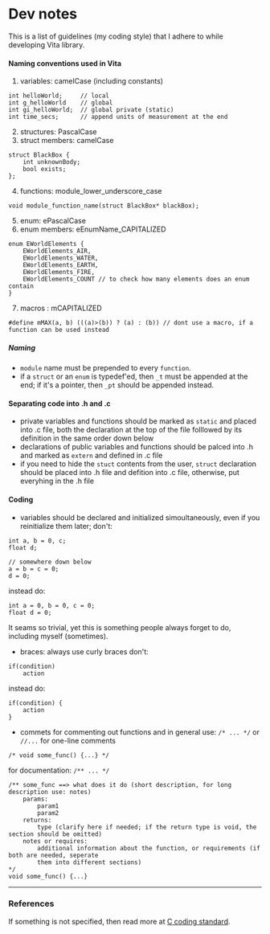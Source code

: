 # Dev notes
This is a list of guidelines (my coding style) that I adhere to while developing Vita library.

#### Naming conventions used in Vita
1. variables: camelCase (including constants)
```
int helloWorld;     // local
int g_helloWorld    // global
int gi_helloWorld;  // global private (static)
int time_secs;      // append units of measurement at the end
```
2. structures: PascalCase
3. struct members: camelCase
```
struct BlackBox {
    int unknownBody;
    bool exists;
};
```
4. functions: module_lower_underscore_case
```
void module_function_name(struct BlackBox* blackBox);
```
5. enum: ePascalCase
6. enum members: eEnumName_CAPITALIZED
```
enum EWorldElements {
    EWorldElements_AIR,
    EWorldElements_WATER,
    EWorldElements_EARTH,
    EWorldElements_FIRE,
    EWorldElements_COUNT // to check how many elements does an enum contain
}
```
7. macros : mCAPITALIZED
```
#define mMAX(a, b) (((a)>(b)) ? (a) : (b)) // dont use a macro, if a function can be used instead
```

##### Naming
- `module` name must be prepended to every `function`.
- if a `struct` or an `enum` is typedef'ed, then `_t` must be appended at the end; if it's a pointer, then `_pt` should be appended instead.

#### Separating code into .h and .c
- private variables and functions should be marked as `static` and placed into .c file, both the declaration at the top of the file folllowed by its definition in the same order down below
- declarations of public variables and functions should be palced into .h and marked as `extern` and defined in .c file
- if you need to hide the `stuct` contents from the user, `struct` declaration should be placed into .h file and defition into .c file, otherwise, put everyhing in the .h file

#### Coding
* variables should be declared and initialized simoultaneously, even if you reinitialize them later; 
don't:
```
int a, b = 0, c;
float d;

// somewhere down below
a = b = c = 0;
d = 0;
```
instead do:
```
int a = 0, b = 0, c = 0;
float d = 0;
```
It seams so trivial, yet this is something people always forget to do, including myself (sometimes).

* braces: always use curly braces
don't:
```
if(condition)
    action
```
instead do:
```
if(condition) {
    action
}
```

* commets
for commenting out functions and in general use: `/* ... */` or `//...` for one-line comments
```
/* void some_func() {...} */
```
for documentation: `/** ... */`
```
/** some_func ==> what does it do (short description, for long description use: notes)
    params:
        param1
        param2
    returns:
        type (clarify here if needed; if the return type is void, the section should be omitted)
    notes or requires:
        additional information about the function, or requirements (if both are needed, seperate 
        them into different sections)
*/
void some_func() {...}
```

---
### References
If something is not specified, then read more at [C coding standard](https://users.ece.cmu.edu/~eno/coding/CCodingStandard.html#brace).








